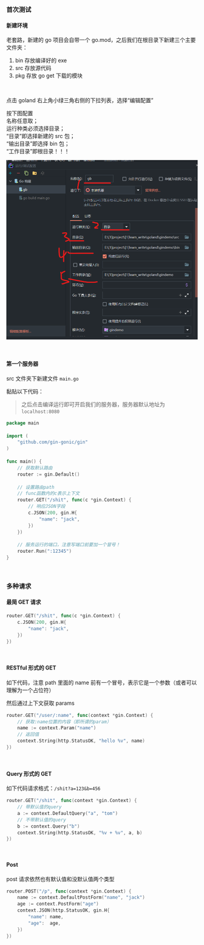### 首次测试

#### 新建环境

老套路，新建的 go 项目会自带一个 go.mod，之后我们在根目录下新建三个主要文件夹：

1. bin 存放编译好的 exe
2. src 存放源代码
3. pkg 存放 go get 下载的模块

<br>

点击 goland 右上角小绿三角右侧的下拉列表，选择“编辑配置”

按下图配置  
名称任意取；  
运行种类必须选择目录；  
“目录”即选择新建的 src 包；  
“输出目录”即选择 bin 包；  
“工作目录”即根目录！！！

![](../../img/go/gin/g1/g14.png)

<br>

#### 第一个服务器

src 文件夹下新建文件 `main.go`

黏贴以下代码：

> 之后点击编译运行即可开启我们的服务器，服务器默认地址为 `localhost:8080`

```go
package main

import (
	"github.com/gin-gonic/gin"
)

func main() {
	// 获取默认路由
	router := gin.Default()

	// 设置路由path
	// func函数内的c表示上下文
	router.GET("/shit", func(c *gin.Context) {
		// 响应JSON字段
		c.JSON(200, gin.H{
			"name": "jack",
		})
	})

	// 服务运行的端口，注意写端口前要加一个冒号！
	router.Run(":12345")
}
```

<br>

### 多种请求

#### 最简 GET 请求

```go
router.GET("/shit", func(c *gin.Context) {
    c.JSON(200, gin.H{
        "name": "jack",
    })
})
```

<br>

#### RESTful 形式的 GET

如下代码，注意 path 里面的 name 前有一个冒号，表示它是一个参数（或者可以理解为一个占位符）

然后通过上下文获取 params

```go
router.GET("/user/:name", func(context *gin.Context) {
    // 获取:name位置的内容（即所谓的param）
    name := context.Param("name")
    // 返回值
    context.String(http.StatusOK, "hello %v", name)
})
```

<br>

#### Query 形式的 GET

如下代码请求格式：`/shit?a=123&b=456`

```go
router.GET("/shit", func(context *gin.Context) {
    // 带默认值的query
    a := context.DefaultQuery("a", "tom")
    // 不带默认值的query
    b := context.Query("b")
    context.String(http.StatusOK, "%v + %v", a, b)
})
```

<br>

#### Post

post 请求依然也有默认值和没默认值两个类型

```go
router.POST("/p", func(context *gin.Context) {
    name := context.DefaultPostForm("name", "jack")
    age := context.PostForm("age")
    context.JSON(http.StatusOK, gin.H{
        "name": name,
        "age":  age,
    })
})
```

<br>
